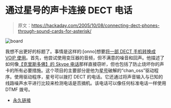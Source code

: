 # 通过星号的声卡连接 DECT 电话

> 原文：<https://hackaday.com/2005/10/08/connecting-dect-phones-through-sound-cards-for-asterisk/>

![board](img/acf43477f9e7de6f3f80e006dd64c34f.png)

我想不出更好的标题了。事情是这样的:[onno]想要[将一部 DECT 手机转换成 VOIP 使用](http://www.okay.dyndns.org/okhp/linux/asterisk/)。首先，他尝试使用变压器的音频，但不满意的噪音和回声。他描述了如何像[【克里斯多佛】的 Skype 电话](http://www.grynx.com/index.php/projects/siemens-skype/)那样直接窃听，但也包括了防止烧坏你的声卡的所有必要措施。这个项目的主要部分是他为[星号](http://www.asterisk.org/)破解的“chan_oss”驱动程序。使用驱动程序，星号可以拨打 DECT 的电话。它还通过将声音输入与已知的线路噪声水平进行比较来检测电话是否摘机。该电话可以像任何标准电话一样使用 DTMF 拨号。

*   [永久链接](http://www.okay.dyndns.org/okhp/linux/asterisk/)